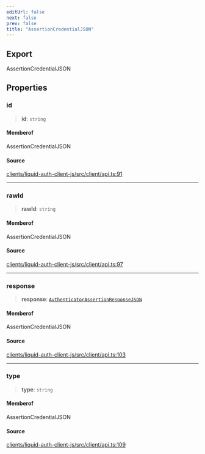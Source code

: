```yaml
---
editUrl: false
next: false
prev: false
title: "AssertionCredentialJSON"
---
```


## Export

AssertionCredentialJSON

## Properties

### id

> **id**: `string`

#### Memberof

AssertionCredentialJSON

#### Source

[clients/liquid-auth-client-js/src/client/api.ts:91](https://github.com/algorandfoundation/liquid-auth/blob/8878aa0007608386baa019f80c46f90dd8baec70/clients/liquid-auth-client-js/src/client/api.ts#L91)

***

### rawId

> **rawId**: `string`

#### Memberof

AssertionCredentialJSON

#### Source

[clients/liquid-auth-client-js/src/client/api.ts:97](https://github.com/algorandfoundation/liquid-auth/blob/8878aa0007608386baa019f80c46f90dd8baec70/clients/liquid-auth-client-js/src/client/api.ts#L97)

***

### response

> **response**: [`AuthenticatorAssertionResponseJSON`](/reference/typescript/auth/client/interfaces/authenticatorassertionresponsejson/)

#### Memberof

AssertionCredentialJSON

#### Source

[clients/liquid-auth-client-js/src/client/api.ts:103](https://github.com/algorandfoundation/liquid-auth/blob/8878aa0007608386baa019f80c46f90dd8baec70/clients/liquid-auth-client-js/src/client/api.ts#L103)

***

### type

> **type**: `string`

#### Memberof

AssertionCredentialJSON

#### Source

[clients/liquid-auth-client-js/src/client/api.ts:109](https://github.com/algorandfoundation/liquid-auth/blob/8878aa0007608386baa019f80c46f90dd8baec70/clients/liquid-auth-client-js/src/client/api.ts#L109)
